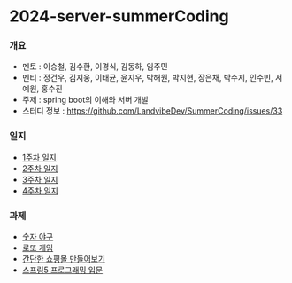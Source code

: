 # 2024-server-summerCoding

### 개요

- 멘토 : 이승철, 김수환, 이경식, 김동하, 임주민
- 멘티 : 정건우, 김지웅, 이태균, 윤지우, 박해원, 박지현, 장은채, 박수지, 인수빈, 서예원, 홍수진
- 주제 : spring boot의 이해와 서버 개발
- 스터디 정보 : https://github.com/LandvibeDev/SummerCoding/issues/33

### 일지
- [1주차 일지](https://github.com/LandvibeDev/2024-server-summerCoding/blob/main/%EC%9D%BC%EC%A7%80/1%EC%A3%BC%EC%B0%A8%20%EC%9D%BC%EC%A7%80.md)
- [2주차 일지](https://github.com/LandvibeDev/2024-server-summerCoding/blob/main/%EC%9D%BC%EC%A7%80/2%EC%A3%BC%EC%B0%A8%20%EC%9D%BC%EC%A7%80.md)
- [3주차 일지](https://github.com/LandvibeDev/2024-server-summerCoding/blob/main/%EC%9D%BC%EC%A7%80/3%EC%A3%BC%EC%B0%A8%20%EC%9D%BC%EC%A7%80.md)
- [4주차 일지](https://github.com/LandvibeDev/2024-server-summerCoding/blob/main/%EC%9D%BC%EC%A7%80/4%EC%A3%BC%EC%B0%A8%20%EC%9D%BC%EC%A7%80.md)

### 과제
- [숫자 야구](https://github.com/LandvibeDev/java-baseball-2)
- [로또 게임](https://github.com/LandvibeDev/java-lotto-2)
- [간단한 쇼핑몰 만들어보기](https://github.com/tmdcheol/spring-summer-coding)
- [스프링5 프로그래밍 입문](https://github.com/LandvibeDev/2024-spring5-programming-introduction)
